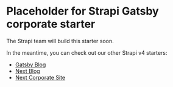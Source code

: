 # Placeholder for Strapi Gatsby corporate starter

The Strapi team will build this starter soon.

In the meantime, you can check out our other Strapi v4 starters:

- [Gatsby Blog](https://github.com/strapi/starters-and-templates/tree/main/packages/starters/gatsby-blog)
- [Next Blog](https://github.com/strapi/starters-and-templates/tree/main/packages/starters/next-blog)
- [Next Corporate Site](https://github.com/strapi/starters-and-templates/tree/main/packages/starters/next-corporate)
